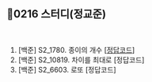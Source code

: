 

## 📘0216 스터디(정교준)
</br>

1. [백준] S2_1780.	종이의 개수 [[정답코드](https://github.com/daejeon5-algostudy/AlgorithmStudy/blob/main/%EC%8A%A4%ED%84%B0%EB%94%94/0218/%EC%A0%95%EA%B5%90%EC%A4%80/S2_1780.%20%EC%A2%85%EC%9D%B4%EC%9D%98%20%EA%B0%9C%EC%88%98.md)]
2. [백준] S2_10819.	차이를 최대로 [정답코드]
3. [백준] S2_6603.	로또 [정답코드]
